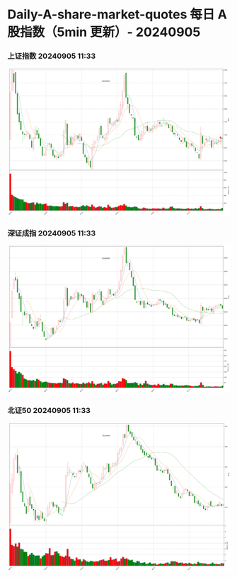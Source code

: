 
# Daily-A-share-market-quotes 每日 A 股指数（5min 更新）- 20240905

### 上证指数 20240905 11:33
![](./fig/2024/9/20240905-sh000001.png)

### 深证成指 20240905 11:33
![](./fig/2024/9/20240905-sz399001.png)

### 北证50 20240905 11:33
![](./fig/2024/9/20240905-bj899050.png)
